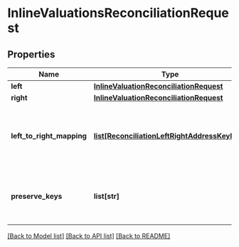 # InlineValuationsReconciliationRequest

## Properties
Name | Type | Description | Notes
------------ | ------------- | ------------- | -------------
**left** | [**InlineValuationReconciliationRequest**](InlineValuationReconciliationRequest.md) |  | 
**right** | [**InlineValuationReconciliationRequest**](InlineValuationReconciliationRequest.md) |  | 
**left_to_right_mapping** | [**list[ReconciliationLeftRightAddressKeyPair]**](ReconciliationLeftRightAddressKeyPair.md) | The mapping from property keys requested by left aggregation to property keys on right hand side | [optional] 
**preserve_keys** | **list[str]** | List of keys to preserve (from rhs) in the diff. Used in conjunction with filtering/grouping | [optional] 

[[Back to Model list]](../README.md#documentation-for-models) [[Back to API list]](../README.md#documentation-for-api-endpoints) [[Back to README]](../README.md)



